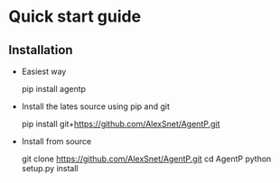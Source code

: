 # Quick start guide

## Installation

* Easiest way

    pip install agentp


* Install the lates source using pip and git

    pip install git+https://github.com/AlexSnet/AgentP.git


* Install from source

    git clone https://github.com/AlexSnet/AgentP.git
    cd AgentP
    python setup.py install

